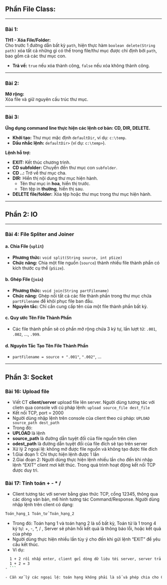 ## Phần File Class:

---

### **Bài 1:**  
**TH1 - Xóa File/Folder:**  
Cho trước 1 đường dẫn bất kỳ `path`, hiện thực hàm `boolean delete(String path)` xóa tất cả những gì có thể trong file/thư mục được chỉ định bởi `path`, bao gồm cả các thư mục con.  
- **Trả về:** `true` nếu xóa thành công, `false` nếu xóa không thành công.

---

### **Bài 2:**  
**Mở rộng:**  
Xóa file và giữ nguyên cấu trúc thư mục.

---

### **Bài 3:**  
**Ứng dụng command line thực hiện các lệnh cơ bản: CD, DIR, DELETE.**  

- **Khởi tạo:** Thư mục mặc định `defaultDir`, ví dụ: `c:\temp`.  
- **Dấu nhắc lệnh:** `defaultDir>` (ví dụ: `c:\temp>`).  

**Lệnh hỗ trợ:**  
- **EXIT:** Kết thúc chương trình.  
- **CD subfolder:** Chuyển đến thư mục con `subfolder`.  
- **CD ..:** Trở về thư mục cha.  
- **DIR:** Hiển thị nội dung thư mục hiện hành.  
   - Tên thư mục in **hoa**, hiển thị trước.  
   - Tên tệp in **thường**, hiển thị sau.  
- **DELETE file/folder:** Xóa tệp hoặc thư mục trong thư mục hiện hành.  

---

## Phần 2: IO

---

### **Bài 4: File Spliter and Joiner**

#### a. Chia File (`split`)
- **Phương thức:** `void split(String source, int pSize)`
- **Chức năng:** Chia một file nguồn (`source`) thành nhiều file thành phần có kích thước cụ thể (`pSize`).

#### b. Ghép File (`join`)
- **Phương thức:** `void join(String partFilename)`
- **Chức năng:** Ghép nối tất cả các file thành phần trong thư mục chứa `partFilename` để khôi phục file ban đầu.
- **Nguyên tắc:** Chỉ cần cung cấp tên của một file thành phần bất kỳ.

#### c. Quy ước Tên File Thành Phần
- Các file thành phần sẽ có phần mở rộng chứa 3 ký tự, lần lượt từ: `.001`, `.002`, ..., `.999`.

#### d. Nguyên Tắc Tạo Tên File Thành Phần
- `partFilename = source + ".001"`, `".002"`, ...

---

## Phần 3: Socket

### **Bài 16: Upload file**
- Viết CT **client/server** upload file lên server. Người dùng tương tác với clietn qua console với cú pháp lệnh: `upload source_file dest_file`
- Kết nối TCP, port = 2000
- Người dùng nhập lệnh trên console của client theo cú pháp:
`UPLOAD source_path dest_path`
- Trong đó:
- **UPLOAD** là lệnh
- **source_path** là đường dẫn tuyệt đối của file nguồn trên clien
- **odest_path** là đường dẫn tuyệt đối của file đích sẽ tạo trên server
- Xử lý 2 ngoại lệ: không mở được file nguồn và không tạo được file đích
- 1.Giai đoạn 1: Chỉ thực hiện lệnh được 1 lần 
- 2.Giai đoạn 2: Người dùng thực hiện lệnh nhiều lần cho đến khi nhập lệnh “EXIT” client mơi kết thúc. Trong quá trình hoạt động kết nối TCP được duy trì.

### **Bài 17: Tính toán + - * /**
- Client tương tác với server bằng giao thức TCP, cổng 12345, thông qua các dòng văn bản, m6 hình tương tác Command/Response. Người dùng nhập lệnh trên client có dạng:
``` bash
Toán_hạng_1 Toán_tử Toán_hạng_2
```
- Trong đó: Toán hạng 1 và toán hạng 2 là số bất kỳ, Toán tử là 1 trong 4 ký tự: +, -, *, /
, Server sẽ phản hồi kết quả là thông báo lỗi, hoặc kết quả của phép
- Người dùng thực hiện nhiều lần tùy ý cho đến khi  gửi lệnh “EXIT” để yêu cầu kết thúc.
- Ví dụ:
``` bash
  1 + 2 rồi nhấp enter, client gửi dòng dữ liệu tới server, server trả về kết quả có dạng:
  1 + 2 = 3
- ```

- Cần xử lý các ngoại lệ: toán hạng không phải là số và phép chia cho 0.